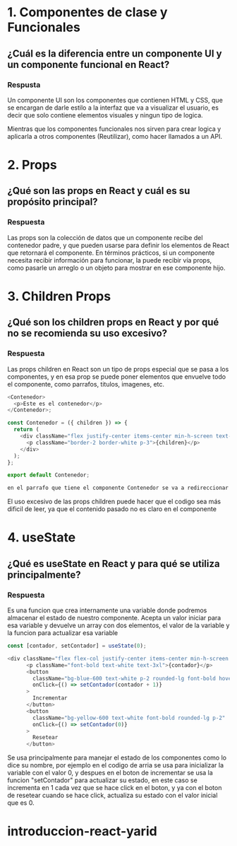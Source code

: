 # 1. Componentes de clase y Funcionales

## ¿Cuál es la diferencia entre un componente UI y un componente funcional en React?

### Respusta

Un componente UI son los componentes que contienen HTML y CSS, que se encargan de darle estilo a la interfaz que va a visualizar el usuario, es decir que solo contiene elementos visuales y ningun tipo de logica.

Mientras que los componentes funcionales nos sirven para crear logica y aplicarla a otros componentes (Reutilizar), como hacer llamados a un API.

# 2. Props

## ¿Qué son las props en React y cuál es su propósito principal?

### Respuesta

Las props son la colección de datos que un componente recibe del contenedor padre, y que pueden usarse para definir los elementos de React que retornará el componente. En términos prácticos, si un componente necesita recibir información para funcionar, la puede recibir vía props, como pasarle un arreglo o un objeto para mostrar en ese componente hijo.

# 3. Children Props

## ¿Qué son los children props en React y por qué no se recomienda su uso excesivo?

### Respuesta

Las props children en React son un tipo de props especial que se pasa a los componentes, y en esa prop se puede poner elementos que envuelve todo el componente, como parrafos, titulos, imagenes, etc.

```js
<Contenedor>
  <p>Este es el contenedor</p>
</Contenedor>;

const Contenedor = ({ children }) => {
  return (
    <div className="flex justify-center items-center min-h-screen text-3xl font-bold text-white bg-blue-950">
      <p className="border-2 border-white p-3">{children}</p>
    </div>
  );
};

export default Contenedor;

en el parrafo que tiene el componente Contenedor se va a redireccionar el texto "Este es el contenedor", ya que se paso por las props children
```

El uso excesivo de las props children puede hacer que el codigo sea más dificil de leer, ya que el contenido pasado no es claro en el componente

# 4. useState

## ¿Qué es useState en React y para qué se utiliza principalmente?

### Respuesta

Es una funcion que crea internamente una variable donde podremos almacenar el estado de nuestro componente. Acepta un valor iniciar para esa variable y devuelve un array con dos elementos, el valor de la variable y la funcion para actualizar esa variable

```js
const [contador, setContador] = useState(0);

<div className="flex flex-col justify-center items-center min-h-screen bg-gray-700 space-y-2">
      <p className="font-bold text-white text-3xl">{contador}</p>
      <button
        className="bg-blue-600 text-white p-2 rounded-lg font-bold hover:bg-blue-700"
        onClick={() => setContador(contador + 1)}
      >
        Incrementar
      </button>
      <button
        className="bg-yellow-600 text-white font-bold rounded-lg p-2"
        onClick={() => setContador(0)}
      >
        Resetear
      </button>
```

Se usa principalmente para manejar el estado de los componentes como lo dice su nombre, por ejemplo en el codigo de arria se usa para inicializar la variable con el valor 0, y despues en el boton de incrementar se usa la funcion "setContador" para actualizar su estado, en este caso se incrementa en 1 cada vez que se hace click en el boton, y ya con el boton de resetear cuando se hace click, actualiza su estado con el valor inicial que es 0.
# introduccion-react-yarid

